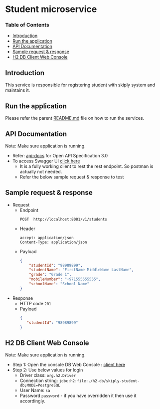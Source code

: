 # Student microservice

### Table of Contents
- [Introduction](#introduction)
- [Run the application](#run-the-application)
- [API Documentation](#api-documentation)
- [Sample request & response](#sample-request--response)
- [H2 DB Client Web Console](#h2-db-client-web-console)

## Introduction

This service is responsible for registering student with skiply system and maintains it.

## Run the application
 Please refer the parent [README.md](../README.md#local-run) file on how to run the services.

## API Documentation
Note: Make sure application is running.
 - Refer: [api-docs](http://localhost:8081/v3/api-docs) for Open API Specification 3.0
 - To access Swagger UI [click here](http://localhost:8081/swagger-ui/index.html)
   - It is a fully working client to rest the rest endpoint. So postman is actually not needed.
   - Refer the below sample request & response to test

## Sample request & response
- Request
  - Endpoint
    ```
    POST  http://localhost:8081/v1/students
    ```
  - Header
    ```
    accept: application/json
    Content-Type: application/json
    ```
  - Payload
    ```json
    {
        "studentId": "98989899",
        "studentName": "FirstName MiddleName LastName",
        "grade": "Grade 1",
        "mobileNumber": "+971555555555",
        "schoolName": "School Name"
    }
    ```
- Response
  - HTTP code `201`
  - Payload
    ```json
    {
       "studentId": "98989899"
    }
    ```

## H2 DB Client Web Console
Note: Make sure application is running.
  - Step 1: Open the console DB Web Console : [client here](http://localhost:8081/h2-console)
  - Step 2: Use below values for login
    - Driver class: `org.h2.Driver` 
    - Connection string: `jdbc:h2:file:./h2-db/skiply-student-db;MODE=PostgreSQL`
    - User Name: `sa`
    - Password `password`  - if you have overridden it then use it accordingly.
